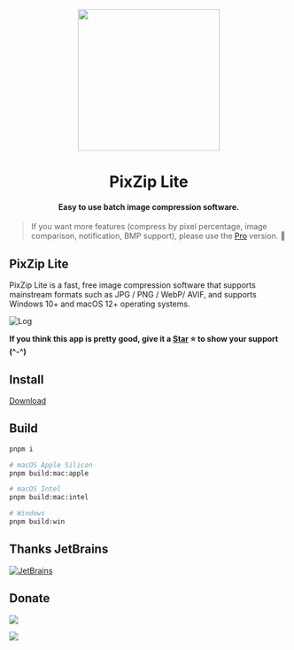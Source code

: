 <div align="center">
  <img src="https://github.com/richhost/pixzip-lite/blob/main/website/static/icon.webp?raw=true" height="256">
  <h1 align="center">PixZip Lite</h1>
  <h4 align="center">Easy to use batch image compression software.</h4>
</div>

> If you want more features (compress by pixel percentage, image comparison, notification, BMP support), please use the [Pro](https://pixzip.cutelabs.in) version. 🙏

## PixZip Lite

PixZip Lite is a fast, free image compression software that supports mainstream formats such as JPG / PNG / WebP/ AVIF, and supports Windows 10+ and macOS 12+ operating systems.

![Log](https://github.com/richhost/pixzip-lite/blob/main/website/static/screenshot.webp?raw=true)

**If you think this app is pretty good, give it a [Star](https://github.com/richhost/pixzip) ⭐️ to show your support (^-^)**

## Install

[Download](https://github.com/richhost/pixzip-lite/releases)

## Build
```bash
pnpm i

# macOS Apple Silicon
pnpm build:mac:apple

# macOS Intel
pnpm build:mac:intel

# Windows
pnpm build:win
```

## Thanks JetBrains

[![JetBrains](https://raw.githubusercontent.com/richhost/pixzip-lite/main/static/JetBrains.svg)](https://www.jetbrains.com/?from=pixzip)

## Donate

[![](https://storage.ko-fi.com/cdn/fullLogoKofi.png)](https://ko-fi.com/abieeyang)

[![](https://static.afdiancdn.com/static/img/logo/logo.png)](https://afdian.com/a/abiee)